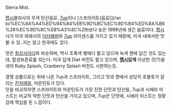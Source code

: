 Sierra Mist.

[펩시](%ED%8E%A9%EC%8B%9C.md)콜라사의 무색 탄산음료. [7up](7up.md)이나 [스프라이트(음료)](/wi
ki/%EC%8A%A4%ED%94%84%EB%9D%BC%EC%9D%B4%ED%8A%B8%28%EC%9D%8C%EB%A3%8C%29)보다 늦은
1999년에 생긴 음료이다. [펩시](%ED%8E%A9%EC%8B%9C.md)사가 미국 외에서의
[닥터페퍼](%EB%8B%A5%ED%84%B0%ED%8E%98%ED%8D%BC.md)와 [7up](7up.md) 라이센스를 가지고
있기 때문에, 미국 내에서만 맛볼 수 있..지는 않고 한국에도 있다.

맛은 [칠성사이다](%EC%B9%A0%EC%84%B1%EC%82%AC%EC%9D%B4%EB%8B%A4.md)와 비슷하며, 역시 초록색
병에다 팔고 있으며 녹색 캔에 담긴 것도 있는데, 합성보존료를 섞는다. 미국 답게 Diet 버전도 팔고 있으며,
**[펩시](%ED%8E%A9%EC%8B%9C.md)답게** 이상한 것(?)을 섞어 Ruby Splash, Cranberry
Splash 버전도 시판하는듯.

경쟁 상품으로는 위에 나온 7up과 스프라이트, 그리고 맛과 향에서 상당히 호불호가 갈리는 [진저에일](%EC%A7%84%EC%A0%80%20%EC%97%90%EC%9D%BC.md), 마운틴듀가 있다.  
맛을 비교하자면 스프라이트와 마운틴듀가 가장 진한 단맛과 탄산을, 7up과 시에라 미스트는 비교적 약한 단맛과 탄산을 가지고 있으며,
7up은 단맛에, 시에라 미스트는 청량감에 핵심을 둔 느낌이다.

